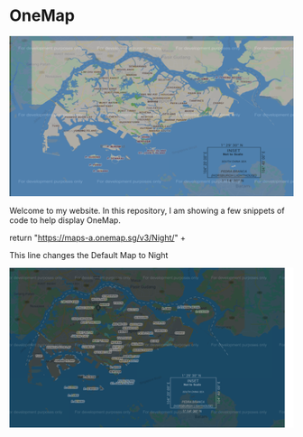 # OneMap

![OneMap](OneMap.png)

Welcome to my website. In this repository, I am showing a few snippets of code to help display OneMap. 


return "https://maps-a.onemap.sg/v3/Night/" +

This line changes the  Default Map to Night

![OneMap](OneMapNight.png)
